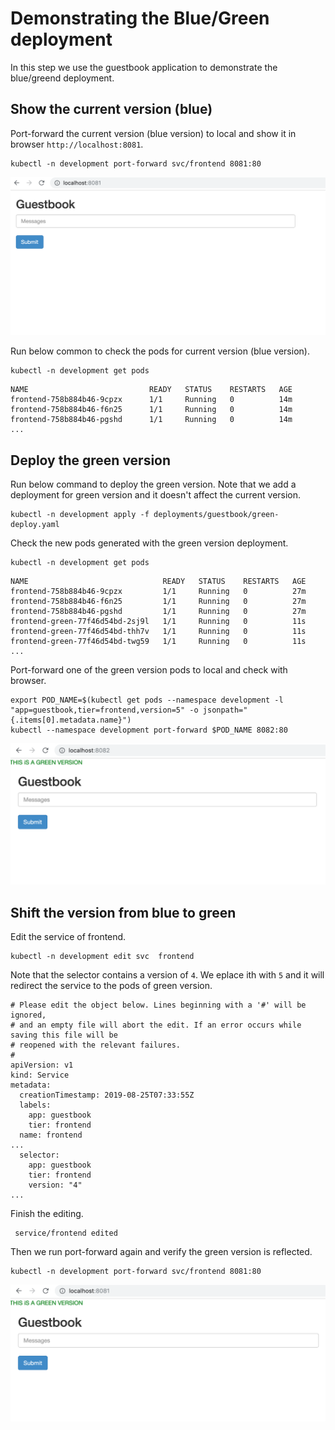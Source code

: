 # Demonstrating the Blue/Green deployment


In this step we use the guestbook application to demonstrate the blue/greend deployment.

## Show the current version (blue)

Port-forward the current version (blue version) to local and show it in browser `http://localhost:8081`.

```
kubectl -n development port-forward svc/frontend 8081:80
```

![](img/blue-green-01.png)

Run below common to check the pods for current version (blue version).

```
kubectl -n development get pods
```

```
NAME                           READY   STATUS    RESTARTS   AGE
frontend-758b884b46-9cpzx      1/1     Running   0          14m
frontend-758b884b46-f6n25      1/1     Running   0          14m
frontend-758b884b46-pgshd      1/1     Running   0          14m
...
```

## Deploy the green version

Run below command to deploy the green version. Note that we add a deployment for green version and it doesn't affect the current version.

```
kubectl -n development apply -f deployments/guestbook/green-deploy.yaml
```

Check the new pods generated with the green version deployment.

```
kubectl -n development get pods
```

```
NAME                              READY   STATUS    RESTARTS   AGE
frontend-758b884b46-9cpzx         1/1     Running   0          27m
frontend-758b884b46-f6n25         1/1     Running   0          27m
frontend-758b884b46-pgshd         1/1     Running   0          27m
frontend-green-77f46d54bd-2sj9l   1/1     Running   0          11s
frontend-green-77f46d54bd-thh7v   1/1     Running   0          11s
frontend-green-77f46d54bd-twg59   1/1     Running   0          11s
...
```

Port-forward one of the green version pods to local and check with browser.

```
export POD_NAME=$(kubectl get pods --namespace development -l "app=guestbook,tier=frontend,version=5" -o jsonpath="{.items[0].metadata.name}")
kubectl --namespace development port-forward $POD_NAME 8082:80
```

![](img/blue-green-02.png)

## Shift the version from blue to green

Edit the service of frontend.

```
kubectl -n development edit svc  frontend
```

Note that the selector contains a version of `4`. We eplace ith with `5` and it will redirect the service to the pods of green version.

```
# Please edit the object below. Lines beginning with a '#' will be ignored,
# and an empty file will abort the edit. If an error occurs while saving this file will be
# reopened with the relevant failures.
#
apiVersion: v1
kind: Service
metadata:
  creationTimestamp: 2019-08-25T07:33:55Z
  labels:
    app: guestbook
    tier: frontend
  name: frontend
...
  selector:
    app: guestbook
    tier: frontend
    version: "4"
...
```

Finish the editing.

``` 
 service/frontend edited
```

Then we run port-forward again and verify the green version is reflected.


```
kubectl -n development port-forward svc/frontend 8081:80
```

![](img/blue-green-03.png)





